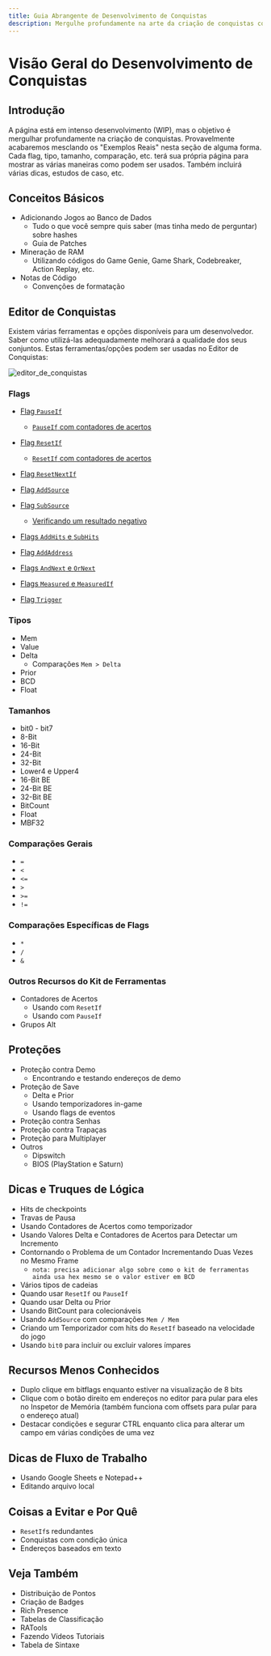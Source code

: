 ```yaml
---
title: Guia Abrangente de Desenvolvimento de Conquistas
description: Mergulhe profundamente na arte da criação de conquistas com este guia detalhado cobrindo conceitos básicos, ferramentas do editor, métodos de proteção, dicas de lógica, recursos menos conhecidos e muito mais.
---
```


# Visão Geral do Desenvolvimento de Conquistas

## Introdução

A página está em intenso desenvolvimento (WIP), mas o objetivo é mergulhar profundamente na criação de conquistas. Provavelmente acabaremos mesclando os "Exemplos Reais" nesta seção de alguma forma. Cada flag, tipo, tamanho, comparação, etc. terá sua própria página para mostrar as várias maneiras como podem ser usados. Também incluirá várias dicas, estudos de caso, etc.

## Conceitos Básicos

- Adicionando Jogos ao Banco de Dados
  - Tudo o que você sempre quis saber (mas tinha medo de perguntar) sobre hashes
  - Guia de Patches
- Mineração de RAM
  - Utilizando códigos do Game Genie, Game Shark, Codebreaker, Action Replay, etc.
- Notas de Código
  - Convenções de formatação

## Editor de Conquistas

Existem várias ferramentas e opções disponíveis para um desenvolvedor. Saber como utilizá-las adequadamente melhorará a qualidade dos seus conjuntos. Estas ferramentas/opções podem ser usadas no Editor de Conquistas:

![editor_de_conquistas](https://user-images.githubusercontent.com/45054151/128662028-74e64baf-46ff-4c9f-9837-3684bfb42ad8.png)

### Flags

- <a name="pauseif"></a>[Flag `PauseIf`](/developer-docs/flags/pauseif)

  - <a name="pauseif-with-hit-counts"></a>[`PauseIf` com contadores de acertos](/developer-docs/flags/pauseif#pauseif-with-hit-counts)

- <a name="resetif"></a>[Flag `ResetIf`](/developer-docs/flags/resetif)

  - <a name="resetif-with-hit-counts"></a>[`ResetIf` com contadores de acertos](/developer-docs/flags/resetif#resetif-with-hit-counts)

- <a name="resetnextif"></a>[Flag `ResetNextIf`](/developer-docs/flags/resetnextif)

- <a name="addsource"></a>[Flag `AddSource`](/developer-docs/flags/addsource)

- <a name="subsource"></a>[Flag `SubSource`](/developer-docs/flags/subsource)

  - <a name="checking-for-a-negative-result"></a>[Verificando um resultado negativo](/developer-docs/flags/subsource#checking-for-a-negative-result)

- <a name="addhits"></a>[Flags `AddHits` e `SubHits`](/developer-docs/flags/addhits-subhits)

- <a name="addaddress"></a>[Flag `AddAddress`](/developer-docs/flags/addaddress)

- <a name="andnext"></a>[Flags `AndNext` e `OrNext`](/developer-docs/flags/andnext-ornext)

- <a name="measured"></a>[Flags `Measured` e `MeasuredIf`](/developer-docs/flags/measured)

- <a name="trigger"></a>[Flag `Trigger`](/developer-docs/flags/trigger)

### Tipos

- Mem
- Value
- Delta
  - Comparações `Mem > Delta`
- Prior
- BCD
- Float

### Tamanhos

- bit0 - bit7
- 8-Bit
- 16-Bit
- 24-Bit
- 32-Bit
- Lower4 e Upper4
- 16-Bit BE
- 24-Bit BE
- 32-Bit BE
- BitCount
- Float
- MBF32

### Comparações Gerais

- `=`
- `<`
- `<=`
- `>`
- `>=`
- `!=`

### Comparações Específicas de Flags

- `*`
- `/`
- `&`

### Outros Recursos do Kit de Ferramentas

- Contadores de Acertos
  - Usando com `ResetIf`
  - Usando com `PauseIf`
- Grupos Alt

## Proteções

- Proteção contra Demo
  - Encontrando e testando endereços de demo
- Proteção de Save
  - Delta e Prior
  - Usando temporizadores in-game
  - Usando flags de eventos
- Proteção contra Senhas
- Proteção contra Trapaças
- Proteção para Multiplayer
- Outros
  - Dipswitch
  - BIOS (PlayStation e Saturn)

## Dicas e Truques de Lógica

- Hits de checkpoints
- Travas de Pausa
- Usando Contadores de Acertos como temporizador
- Usando Valores Delta e Contadores de Acertos para Detectar um Incremento
- Contornando o Problema de um Contador Incrementando Duas Vezes no Mesmo Frame
  - `nota: precisa adicionar algo sobre como o kit de ferramentas ainda usa hex mesmo se o valor estiver em BCD`
- Vários tipos de cadeias
- Quando usar `ResetIf` ou `PauseIf`
- Quando usar Delta ou Prior
- Usando BitCount para colecionáveis
- Usando `AddSource` com comparações `Mem / Mem`
- Criando um Temporizador com hits do `ResetIf` baseado na velocidade do jogo
- Usando `bit0` para incluir ou excluir valores ímpares

## Recursos Menos Conhecidos

- Duplo clique em bitflags enquanto estiver na visualização de 8 bits
- Clique com o botão direito em endereços no editor para pular para eles no Inspetor de Memória (também funciona com offsets para pular para o endereço atual)
- Destacar condições e segurar CTRL enquanto clica para alterar um campo em várias condições de uma vez

## Dicas de Fluxo de Trabalho

- Usando Google Sheets e Notepad++
- Editando arquivo local

## Coisas a Evitar e Por Quê

- `ResetIf`s redundantes
- Conquistas com condição única
- Endereços baseados em texto

## Veja Também

- Distribuição de Pontos
- Criação de Badges
- Rich Presence
- Tabelas de Classificação
- RATools
- Fazendo Vídeos Tutoriais
- Tabela de Sintaxe
